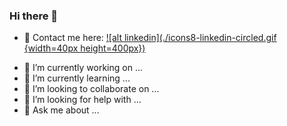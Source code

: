 ### Hi there 👋
- 💬 Contact me here: [![alt linkedin](./icons8-linkedin-circled.gif {width=40px height=400px})](https://www.linkedin.com/in/choudhary2000/)

<!-- Here are some ideas to get you started: -->


- 🔭 I’m currently working on ...
- 🌱 I’m currently learning ...
- 👯 I’m looking to collaborate on ...
- 🤔 I’m looking for help with ...
- 💬 Ask me about ...
<!-- - 📫 How to reach me: <a href=”https://www.linkedin.com/in/choudhary2000/"><img align=”left” src=”https://raw.githubusercontent.com/username/reponame/branch/foldername/icon.svg" alt=”icon | LinkedIn” width=”21px”/></a> -->
